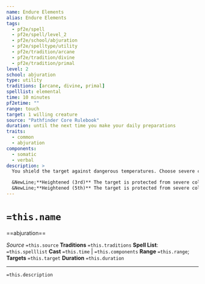 ```yaml
---
name: Endure Elements
alias: Endure Elements
tags:
  - pf2e/spell
  - pf2e/spell/level_2
  - pf2e/school/abjuration
  - pf2e/spelltype/utility
  - pf2e/tradition/arcane
  - pf2e/tradition/divine
  - pf2e/tradition/primal
level: 2
school: abjuration
type: utility
traditions: [arcane, divine, primal]
spelllist: elemental
time: 10 minutes
pf2etime: ""
range: touch
target: 1 willing creature
source: "Pathfinder Core Rulebook"
duration: until the next time you make your daily preparations
traits:
  - common
  - abjuration
components:
  - somatic
  - verbal
description: >
  You shield the target against dangerous temperatures. Choose severe cold or heat. The target is protected from the temperature you chose (but not extreme cold or heat).

  &NewLine;**Heightened (3rd)** The target is protected from severe cold and heat.
  &NewLine;**Heightened (5th)** The target is protected from severe cold, severe heat, extreme cold, and extreme heat.
---
```

# `=this.name`
==abjuration==

*Source* `=this.source`
**Traditions** `=this.traditions`
**Spell List**: `=this.spelllist`
**Cast** `=this.time` | `=this.components`
**Range** `=this.range`; **Targets** `=this.target`
**Duration** `=this.duration`

***
`=this.description`